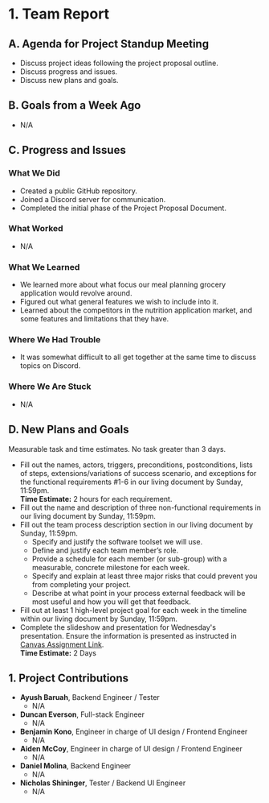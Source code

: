 # 1. Team Report

## A. Agenda for Project Standup Meeting
- Discuss project ideas following the project proposal outline.
- Discuss progress and issues.
- Discuss new plans and goals.

## B. Goals from a Week Ago
- N/A

## C. Progress and Issues

### What We Did
- Created a public GitHub repository.
- Joined a Discord server for communication.
- Completed the initial phase of the Project Proposal Document.

### What Worked
- N/A

### What We Learned
- We learned more about what focus our meal planning grocery application would revolve around.
- Figured out what general features we wish to include into it.
- Learned about the competitors in the nutrition application market, and some features and limitations that they have.

### Where We Had Trouble
- It was somewhat difficult to all get together at the same time to discuss topics on Discord.

### Where We Are Stuck
- N/A

## D. New Plans and Goals
Measurable task and time estimates. No task greater than 3 days.
- Fill out the names, actors, triggers, preconditions, postconditions, lists of steps, extensions/variations of success scenario, and exceptions for the functional requirements #1-6 in our living document by Sunday, 11:59pm.  
  **Time Estimate:** 2 hours for each requirement.
- Fill out the name and description of three non-functional requirements in our living document by Sunday, 11:59pm.
- Fill out the team process description section in our living document by Sunday, 11:59pm.
    - Specify and justify the software toolset we will use.
    - Define and justify each team member’s role.
    - Provide a schedule for each member (or sub-group) with a measurable, concrete milestone for each week.
    - Specify and explain at least three major risks that could prevent you from completing your project.
    - Describe at what point in your process external feedback will be most useful and how you will get that feedback.
- Fill out at least 1 high-level project goal for each week in the timeline within our living document by Sunday, 11:59pm.
- Complete the slideshow and presentation for Wednesday's presentation. Ensure the information is presented as instructed in [Canvas Assignment Link](https://canvas.oregonstate.edu/courses/1987844/assignments/9908939).  
  **Time Estimate:** 2 Days

## 1. Project Contributions
- **Ayush Baruah**, Backend Engineer / Tester  
  - N/A
- **Duncan Everson**, Full-stack Engineer  
  - N/A
- **Benjamin Kono**, Engineer in charge of UI design / Frontend Engineer  
  - N/A
- **Aiden McCoy**, Engineer in charge of UI design / Frontend Engineer  
  - N/A
- **Daniel Molina**, Backend Engineer  
  - N/A
- **Nicholas Shininger**, Tester / Backend UI Engineer  
  - N/A
